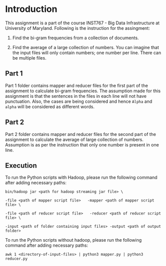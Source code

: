 # Introduction

This assignment is a part of the course INST767 - Big Data Infrastructure at University of Maryland.
Following is the instruction for the assingment:

1. Find the bi-gram frequencies from a collection of documents.

2. Find the average of a large collection of numbers. You can imagine that the input files will only contain numbers; one number per line. There can be multiple files.

## Part 1
Part 1 folder contains mapper and reducer files for the first part of the assignment to calculate bi-gram frequencies.
The assumption made for this assignment is that the sentences in the files in each line will not have punctuation. Also, the cases are being considered and hence `Alpha` and `alpha` will be considered as different words.

## Part 2
Part 2 folder contains mapper and reducer files for the second part of the assignment to calculate the average of large collection of numbers.
Assumption is as per the instruction that only one number is present in one line.

## Execution

To run the Python scripts with Hadoop, please run the following command after adding necessary paths:

```
bin/hadoop jar <path for hadoop streaming jar file> \

-file <path of mapper script file>   -mapper <path of mapper script file> \

-file <path of reducer script file>   -reducer <path of reducer script file> \

-input <path of folder containing input files> -output <path of output folder>
```


To run the Python scripts without hadoop, please run the following command after adding necessary paths:

`awk 1 <directory-of-input-files> | python3 mapper.py | python3 reducer.py`

